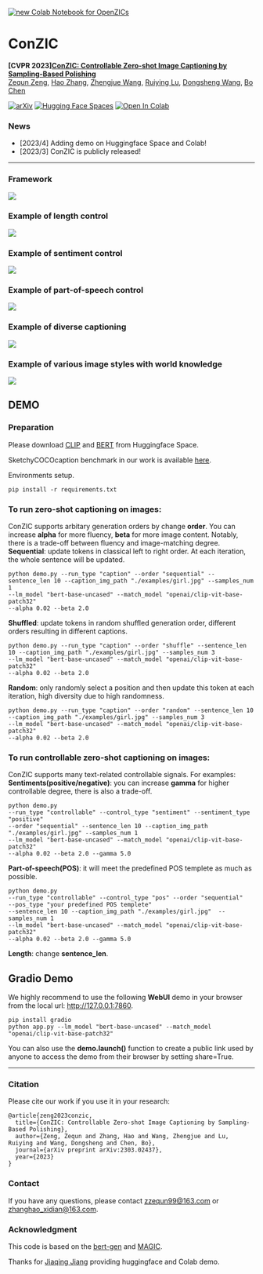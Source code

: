 [![new Colab Notebook for OpenZICs](https://colab.research.google.com/assets/colab-badge.svg)](https://colab.research.google.com/drive/1MyjEAuygQblYwTjK67ATo7XALuHkkiLa?usp=sharing)

# ConZIC
**[CVPR 2023][ConZIC: Controllable Zero-shot Image Captioning by Sampling-Based Polishing](https://arxiv.org/abs/2303.02437)**
<br/>
[Zequn Zeng](https://joeyz0z.github.io/),
[Hao Zhang](https://scholar.google.com/citations?user=Eo8e5icAAAAJ),
[Zhengjue Wang](https://scholar.google.com/citations?user=qTQj_I4AAAAJ),
[Ruiying Lu](https://ieeexplore.ieee.org/author/37088439713),
[Dongsheng Wang](https://wds2014.github.io/),
[Bo Chen](https://scholar.google.com/citations?user=uv16_-UAAAAJ)
<br/>



[comment]: <> ([![Project Website]&#40;https://img.shields.io/badge/Project-Website-orange&#41;]&#40;https://tuneavideo.github.io/&#41;)
[![arXiv](https://img.shields.io/badge/arXiv-2303.02437-b31b1b.svg)](https://arxiv.org/abs/2303.02437)
[![Hugging Face Spaces](https://img.shields.io/badge/%F0%9F%A4%97%20Hugging%20Face-Spaces-blue)](https://huggingface.co/spaces/jiaqingj/ConZIC)
[![Open In Colab](https://colab.research.google.com/assets/colab-badge.svg)](https://colab.research.google.com/drive/1MyjEAuygQblYwTjK67ATo7XALuHkkiLa?usp=sharing)

### News
* [2023/4] Adding demo on Huggingface Space and Colab!
* [2023/3] ConZIC is publicly released!

***
### Framework
![](paper_images/framework.jpg)

### Example of length control
![](paper_images/lengthcontrol.jpg)

### Example of sentiment control
![](paper_images/sentimentcontrol.jpg)

### Example of part-of-speech control
![](paper_images/poscontrol.jpg)

### Example of diverse captioning
![](paper_images/diversecaptioning.jpg)

### Example of various image styles with world knowledge
![](paper_images/moreimagestyles.jpg)


## DEMO

### Preparation
Please download [CLIP](https://huggingface.co/openai/clip-vit-base-patch32) and [BERT](https://huggingface.co/bert-base-uncased) from Huggingface Space.

SketchyCOCOcaption benchmark in our work is available [here](https://drive.google.com/file/d/1WBaq8OdvyyXpbYtmuFIvko6855rESwHE/view?usp=share_link).

Environments setup.
```
pip install -r requirements.txt
```

### To run zero-shot captioning on images:
ConZIC supports arbitary generation orders by change **order**. You can increase **alpha** for more fluency, **beta** for more image content. Notably, there is a trade-off between fluency and image-matching degree.  
**Sequential**: update tokens in classical left to right order. At each iteration, the whole sentence will be updated.
```
python demo.py --run_type "caption" --order "sequential" --sentence_len 10 --caption_img_path "./examples/girl.jpg" --samples_num 1
--lm_model "bert-base-uncased" --match_model "openai/clip-vit-base-patch32" 
--alpha 0.02 --beta 2.0
```
**Shuffled**: update tokens in random shuffled generation order, different orders resulting in different captions.
```
python demo.py --run_type "caption" --order "shuffle" --sentence_len 10 --caption_img_path "./examples/girl.jpg" --samples_num 3
--lm_model "bert-base-uncased" --match_model "openai/clip-vit-base-patch32" 
--alpha 0.02 --beta 2.0 
```
**Random**: only randomly select a position and then update this token at each iteration, high diversity due to high randomness. 
```
python demo.py --run_type "caption" --order "random" --sentence_len 10 --caption_img_path "./examples/girl.jpg" --samples_num 3
--lm_model "bert-base-uncased" --match_model "openai/clip-vit-base-patch32" 
--alpha 0.02 --beta 2.0
```

### To run controllable zero-shot captioning on images:
ConZIC supports many text-related controllable signals. For examples:  
**Sentiments(positive/negative)**: you can increase **gamma** for higher controllable degree, there is also a trade-off.
```
python demo.py 
--run_type "controllable" --control_type "sentiment" --sentiment_type "positive"
--order "sequential" --sentence_len 10 --caption_img_path "./examples/girl.jpg" --samples_num 1
--lm_model "bert-base-uncased" --match_model "openai/clip-vit-base-patch32" 
--alpha 0.02 --beta 2.0 --gamma 5.0
```
**Part-of-speech(POS)**: it will meet the predefined POS templete as much as possible.
```
python demo.py 
--run_type "controllable" --control_type "pos" --order "sequential"
--pos_type "your predefined POS templete"
--sentence_len 10 --caption_img_path "./examples/girl.jpg"  --samples_num 1
--lm_model "bert-base-uncased" --match_model "openai/clip-vit-base-patch32" 
--alpha 0.02 --beta 2.0 --gamma 5.0
```
**Length**: change **sentence_len**.

## Gradio Demo
We highly recommend to use the following **WebUI** demo in your browser from the local url: http://127.0.0.1:7860.
```
pip install gradio
python app.py --lm_model "bert-base-uncased" --match_model "openai/clip-vit-base-patch32" 
```
You can also use the **demo.launch()** function to create a public link used by anyone to access the demo from their browser by setting share=True.

****
### Citation
Please cite our work if you use it in your research:
```
@article{zeng2023conzic,
  title={ConZIC: Controllable Zero-shot Image Captioning by Sampling-Based Polishing},
  author={Zeng, Zequn and Zhang, Hao and Wang, Zhengjue and Lu, Ruiying and Wang, Dongsheng and Chen, Bo},
  journal={arXiv preprint arXiv:2303.02437},
  year={2023}
}
```

### Contact
If you have any questions, please contact zzequn99@163.com or zhanghao_xidian@163.com.


### Acknowledgment 
This code is based on the [bert-gen](https://github.com/nyu-dl/bert-gen) and [MAGIC](https://github.com/yxuansu/MAGIC). 

Thanks for [Jiaqing Jiang](https://github.com/blre6) providing huggingface and Colab demo.


